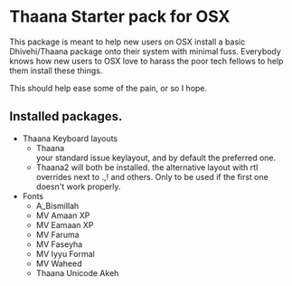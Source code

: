 # Thaana Starter pack for OSX

This package is meant to help new users on OSX install a basic Dhivehi/Thaana package onto their system with minimal fuss. Everybody knows how new users to OSX love to harass the poor tech fellows to help them install these things.

This should help ease some of the pain, or so I hope.

## Installed packages.

+ Thaana Keyboard layouts
	- Thaana  
	  your standard issue keylayout, and by default the preferred one.
	- Thaana2 will both be installed.
	  the alternative layout with rtl overrides next to .,! and others. Only to be used if the first one doesn't work properly.
+ Fonts
	- A_Bismillah
	- MV Amaan XP
	- MV Eamaan XP
	- MV Faruma
	- MV Faseyha
	- MV Iyyu Formal
	- MV Waheed
	- Thaana Unicode Akeh